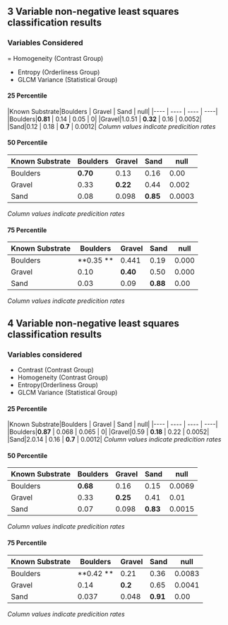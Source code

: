 ## 3 Variable non-negative least squares classification results

### Variables Considered
= Homogeneity (Contrast Group)
- Entropy (Orderliness Group)
- GLCM Variance (Statistical Group)

#### 25 Percentile
|Known Substrate|Boulders | Gravel | Sand | null|
|---- | ---- | ---- | ----|
|Boulders|**0.81** | 0.14 | 0.05 | 0|
|Gravel|1.0.51 | **0.32** | 0.16 | 0.0052|
|Sand|0.12 | 0.18 | **0.7** | 0.0012|
*Column values indicate predicition rates*
#### 50 Percentile
|Known Substrate|Boulders | Gravel | Sand | null|
|----    | ---- | ---- | ----| ---|
|Boulders    |**0.70**  | 0.13 | 0.16 | 0.00|
|Gravel  |0.33  | **0.22** | 0.44 | 0.002|
|Sand|0.08  | 0.098 | **0.85** | 0.0003|
*Column values indicate predicition rates*
#### 75 Percentile

|Known Substrate|Boulders | Gravel | Sand | null|
| ----| ---- | ---- | ---- | ----|
|Boulders|**0.35 **| 0.441 | 0.19 | 0.000|
|Gravel|0.10 | **0.40** | 0.50| 0.000|
|Sand| 0.03 | 0.09 | **0.88** | 0.00|
*Column values indicate predicition rates*


## 4 Variable non-negative least squares classification results

### Variables considered
- Contrast (Contrast Group)
- Homogeneity (Contrast Group)
- Entropy(Orderliness Group)
- GLCM Variance (Statistical Group)


#### 25 Percentile
|Known Substrate|Boulders | Gravel | Sand | null|
|---- | ---- | ---- | ----|
|Boulders|**0.87** | 0.068 | 0.065 | 0|
|Gravel|0.59 | **0.18** | 0.22 | 0.0052|
|Sand|2.0.14 | 0.16 | **0.7** | 0.0012|
*Column values indicate predicition rates*
#### 50 Percentile
|Known Substrate|Boulders | Gravel | Sand | null|
|----    | ---- | ---- | ----| ---|
|Boulders    |**0.68**  | 0.16 | 0.15 | 0.0069|
|Gravel  |0.33  | **0.25** | 0.41 | 0.01|
|Sand|0.07  | 0.098 | **0.83** | 0.0015|
*Column values indicate predicition rates*
#### 75 Percentile

|Known Substrate|Boulders | Gravel | Sand | null|
| ----| ---- | ---- | ---- | ----|
|Boulders|**0.42 **| 0.21 | 0.36 | 0.0083|
|Gravel|0.14 | **0.2** | 0.65| 0.0041|
|Sand| 0.037 | 0.048 | **0.91** | 0.00|
*Column values indicate predicition rates*
